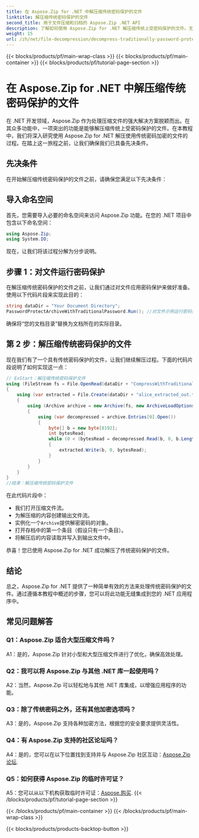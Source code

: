 ```yaml
---
title: 在 Aspose.Zip for .NET 中解压缩传统密码保护的文件
linktitle: 解压缩传统密码保护的文件
second_title: 用于文件压缩和归档的 Aspose.Zip .NET API
description: 了解如何使用 Aspose.Zip for .NET 解压缩传统上受密码保护的文件。无缝集成的分步指南。
weight: 15
url: /zh/net/file-decompression/decompress-traditionally-password-protected-file/
---
```


{{< blocks/products/pf/main-wrap-class >}}
{{< blocks/products/pf/main-container >}}
{{< blocks/products/pf/tutorial-page-section >}}

# 在 Aspose.Zip for .NET 中解压缩传统密码保护的文件

在 .NET 开发领域，Aspose.Zip 作为处理压缩文件的强大解决方案脱颖而出。在其众多功能中，一项突出的功能是能够解压缩传统上受密码保护的文件。在本教程中，我们将深入研究使用 Aspose.Zip for .NET 解压使用传统密码加密的文件的过程。在踏上这一旅程之前，让我们确保我们已具备先决条件。

## 先决条件

在开始解压缩传统密码保护的文件之前，请确保您满足以下先决条件：

## 导入命名空间

首先，您需要导入必要的命名空间来访问 Aspose.Zip 功能。在您的 .NET 项目中包含以下命名空间：

```csharp
using Aspose.Zip;
using System.IO;
```

现在，让我们将该过程分解为分步说明。

## 步骤 1：对文件运行密码保护

在解压缩传统密码保护的文件之前，让我们通过对文件应用密码保护来做好准备。使用以下代码片段来实现此目的：

```csharp
string dataDir = "Your Document Directory";
PasswordProtectArchiveWithTraditionalPassword.Run(); //对文件示例运行密码保护以便稍后使用
```

确保将“您的文档目录”替换为文档所在的实际目录。

## 第 2 步：解压缩传统密码保护的文件

现在我们有了一个具有传统密码保护的文件，让我们继续解压过程。下面的代码片段说明了如何实现这一点：

```csharp
// ExStart：解压缩传统密码保护文件
using (FileStream fs = File.OpenRead(dataDir + "CompressWithTraditionalEncryption_out.zip"))
{
    using (var extracted = File.Create(dataDir + "alice_extracted_out.txt"))
    {
        using (Archive archive = new Archive(fs, new ArchiveLoadOptions() { DecryptionPassword = "p@s$" }))
        {
            using (var decompressed = archive.Entries[0].Open())
            {
                byte[] b = new byte[8192];
                int bytesRead;
                while (0 < (bytesRead = decompressed.Read(b, 0, b.Length)))
                {
                    extracted.Write(b, 0, bytesRead);
                }
            }
        }
    }
}
//结束：解压缩传统密码保护文件
```

在此代码片段中：
- 我们打开压缩文件流。
- 为解压缩的内容创建输出文件流。
- 实例化一个`Archive`提供解密密码的对象。
- 打开存档中的第一个条目（假设只有一个条目）。
- 将解压后的内容读取并写入到输出文件中。

恭喜！您已使用 Aspose.Zip for .NET 成功解压了传统密码保护的文件。

## 结论

总之，Aspose.Zip for .NET 提供了一种简单有效的方法来处理传统密码保护的文件。通过遵循本教程中概述的步骤，您可以将此功能无缝集成到您的 .NET 应用程序中。

## 常见问题解答

### Q1：Aspose.Zip 适合大型压缩文件吗？

A1：是的，Aspose.Zip 针对小型和大型压缩文件进行了优化，确保高效处理。

### Q2：我可以将 Aspose.Zip 与其他 .NET 库一起使用吗？

A2：当然，Aspose.Zip 可以轻松地与其他 .NET 库集成，以增强应用程序的功能。

### Q3：除了传统密码之外，还有其他加密选项吗？

A3：是的，Aspose.Zip 支持各种加密方法，根据您的安全要求提供灵活性。

### Q4：有 Aspose.Zip 支持的社区论坛吗？

 A4：是的，您可以在以下位置找到支持并与 Aspose.Zip 社区互动：[Aspose.Zip 论坛](https://forum.aspose.com/c/zip/37).

### Q5：如何获得 Aspose.Zip 的临时许可证？

 A5：您可以从以下机构获取临时许可证：[Aspose.购买](https://purchase.aspose.com/temporary-license/).
{{< /blocks/products/pf/tutorial-page-section >}}

{{< /blocks/products/pf/main-container >}}
{{< /blocks/products/pf/main-wrap-class >}}

{{< blocks/products/products-backtop-button >}}
